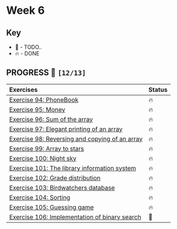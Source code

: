 # Week 6

## Key

*   🚧 - TODO..
*   🔥 - DONE

## PROGRESS 🚀 `[12/13]`

| Exercises  | Status    |
| :------------- | :------------- |
| [Exercise 94: PhoneBook](./Exercise94/PhoneBook.java)  | 🔥 |
| [Exercise 95: Money](./Exercise95/Money.java) | 🔥 |
| [Exercise 96: Sum of the array](./Exercise96/Main.java) | 🔥 |
| [Exercise 97: Elegant printing of an array](./Exercise97/Main.java) | 🔥 |
| [Exercise 98: Reversing and copying of an array](./Exercise98/Main.java) | 🔥 |
| [Exercise 99: Array to stars](./Exercise99/Main.java) | 🔥 |
| [Exercise 100: Night sky](./Exercise100/NightSky.java) | 🔥 |
| [Exercise 101: The library information system](./Exercise101/Library.java) | 🔥 |
| [Exercise 102: Grade distribution](./Exercise102/GradeDistribution.java) | 🔥 |
| [Exercise 103: Birdwatchers database](./Exercise103/BirdWatch.java) | 🔥 |
| [Exercise 104: Sorting](./Exercise104/Main.java) | 🔥 |
| [Exercise 105: Guessing game](./Exercise105/GuessingGame.java) | 🔥 |
| [Exercise 106: Implementation of binary search](./Exercise106/) | 🚧 |
